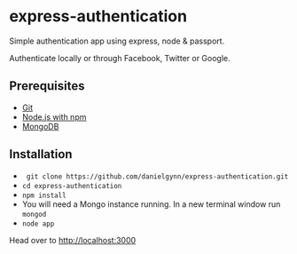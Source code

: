 # express-authentication

Simple authentication app using express, node & passport.

Authenticate locally or through Facebook, Twitter or Google.

## Prerequisites 

* [Git](http://git-scm.com/)
* [Node.js with npm](https://nodejs.org/en/)
* [MongoDB](https://docs.mongodb.org/manual/installation/)

## Installation

* ` git clone https://github.com/danielgynn/express-authentication.git`
* `cd express-authentication`
* `npm install`
* You will need a Mongo instance running. In a new terminal window run `mongod`
* `node app`

Head over to [http://localhost:3000](http://localhost:3000)

